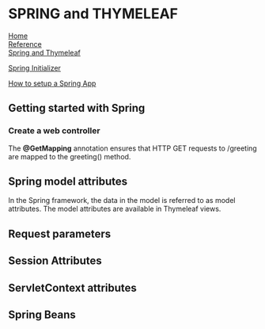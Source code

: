 # SPRING and THYMELEAF    
[Home](./README.md)    
[Reference](https://www.thymeleaf.org/doc/articles/springmvcaccessdata.html)    
[Spring and Thymeleaf](https://www.thymeleaf.org/doc/tutorials/3.0/thymeleafspring.html)  

[Spring Initializer](https://start.spring.io/)  

[How to setup a Spring App](
  https://docs.google.com/document/d/1rDc9jsC-GbHeViYmikzJfZiyKY4JRleRFyG7NzTnCZY/edit?usp=sharing
)

## Getting started with Spring 
### Create a web controller  
The __@GetMapping__ annotation ensures that HTTP GET requests to /greeting are mapped to the greeting() method.  


## Spring model attributes
In the Spring framework, the data in the model is referred to as model attributes. The model attributes are available in Thymeleaf views.

## Request parameters  


## Session Attributes  

## ServletContext attributes  

## Spring Beans
